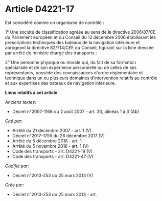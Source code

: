 # Article D4221-17

Est considéré comme un organisme de contrôle :

1° Une société de classification agréée au sens de la directive 2006/87/CE du Parlement européen et du Conseil du 12 décembre
2006 établissant les prescriptions techniques des bateaux de la navigation intérieure et abrogeant la directive 82/714/CEE du
Conseil, figurant sur la liste dressée par arrêté du ministre chargé des transports ;

2° Une personne physique ou morale qui, du fait de sa formation spécialisée et de son expérience personnelle ou de celles de
ses représentants, possède des connaissances d'ordre réglementaire et technique dans un ou plusieurs domaines d'intervention
relatifs au contrôle et aux expertises des bateaux de navigation intérieure.

**Liens relatifs à cet article**

_Anciens textes_:

  - Décret n°2007-1168 du 2 août 2007 - art. 20, alinéas 1 à 3 (Ab)

_Cité par_:

  - Arrêté du 21 décembre 2007 - art. 1 (V)
  - Décret n°2017-1755 du 26 décembre 2017 (V)
  - Arrêté du 5 décembre 2018 - art. 1
  - Arrêté du 5 novembre 2018 - art. 1 (V)
  - Code des transports - art. D4221-19 (V)
  - Code des transports - art. D4221-47 (V)

_Codifié par_:

  - Décret n°2013-253 du 25 mars 2013 (V)

_Créé par_:

  - Décret n°2013-253 du 25 mars 2013 - art.
